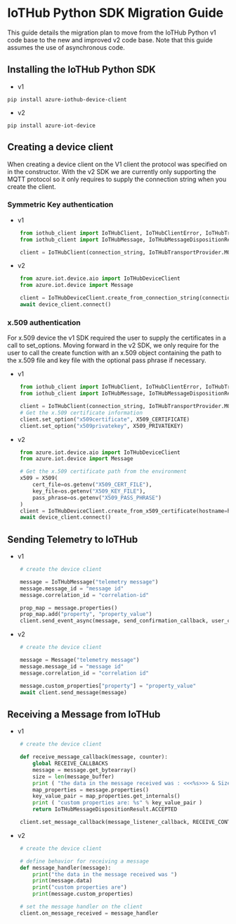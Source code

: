 # IoTHub Python SDK Migration Guide

This guide details the migration plan to move from the IoTHub Python v1 code base to the new and improved v2 
code base. Note that this guide assumes the use of asynchronous code.

## Installing the IoTHub Python SDK

- v1

```Shell
pip install azure-iothub-device-client

```

- v2

```Shell
pip install azure-iot-device
```

## Creating a device client

When creating a device client on the V1 client the protocol was specified on in the constructor.  With the v2 SDK we are
currently only supporting the MQTT protocol so it only requires to supply the connection string when you create the client.

### Symmetric Key authentication

- v1

```Python
    from iothub_client import IoTHubClient, IoTHubClientError, IoTHubTransportProvider, IoTHubClientResult
    from iothub_client import IoTHubMessage, IoTHubMessageDispositionResult, IoTHubError, DeviceMethodReturnValue

    client = IoTHubClient(connection_string, IoTHubTransportProvider.MQTT)
```

- v2

```Python
    from azure.iot.device.aio import IoTHubDeviceClient
    from azure.iot.device import Message

    client = IoTHubDeviceClient.create_from_connection_string(connection_string)
    await device_client.connect()
```

### x.509 authentication

For x.509 device the v1 SDK required the user to supply the certificates in a call to set_options.  Moving forward in the v2
SDK, we only require for the user to call the create function with an x.509 object containing the path to the x.509 file and
key file with the optional pass phrase if necessary.

- v1

```Python
    from iothub_client import IoTHubClient, IoTHubClientError, IoTHubTransportProvider, IoTHubClientResult
    from iothub_client import IoTHubMessage, IoTHubMessageDispositionResult, IoTHubError, DeviceMethodReturnValue

    client = IoTHubClient(connection_string, IoTHubTransportProvider.MQTT)
    # Get the x.509 certificate information
    client.set_option("x509certificate", X509_CERTIFICATE)
    client.set_option("x509privatekey", X509_PRIVATEKEY)
```

- v2

```Python
    from azure.iot.device.aio import IoTHubDeviceClient
    from azure.iot.device import Message

    # Get the x.509 certificate path from the environment
    x509 = X509(
        cert_file=os.getenv("X509_CERT_FILE"),
        key_file=os.getenv("X509_KEY_FILE"),
        pass_phrase=os.getenv("X509_PASS_PHRASE")
    )
    client = IoTHubDeviceClient.create_from_x509_certificate(hostname=hostname, device_id=device_id, x509=x509)
    await device_client.connect()
```

## Sending Telemetry to IoTHub

- v1

```Python
    # create the device client

    message = IoTHubMessage("telemetry message")
    message.message_id = "message id"
    message.correlation_id = "correlation-id"

    prop_map = message.properties()
    prop_map.add("property", "property_value")
    client.send_event_async(message, send_confirmation_callback, user_ctx)
```

- v2

```Python
    # create the device client

    message = Message("telemetry message")
    message.message_id = "message id"
    message.correlation_id = "correlation id"

    message.custom_properties["property"] = "property_value"
    await client.send_message(message)
```

## Receiving a Message from IoTHub

- v1

```Python
    # create the device client

    def receive_message_callback(message, counter):
        global RECEIVE_CALLBACKS
        message = message.get_bytearray()
        size = len(message_buffer)
        print ( "the data in the message received was : <<<%s>>> & Size=%d" % (message_buffer[:size].decode('utf-8'), size) )
        map_properties = message.properties()
        key_value_pair = map_properties.get_internals()
        print ( "custom properties are: %s" % key_value_pair )
        return IoTHubMessageDispositionResult.ACCEPTED

    client.set_message_callback(message_listener_callback, RECEIVE_CONTEXT)
```

- v2

```Python
    # create the device client

    # define behavior for receiving a message
    def message_handler(message):
        print("the data in the message received was ")
        print(message.data)
        print("custom properties are")
        print(message.custom_properties)

    # set the message handler on the client
    client.on_message_received = message_handler
```
